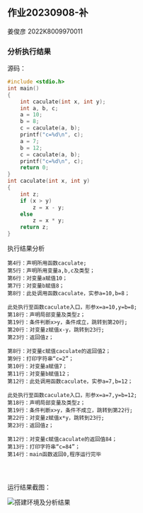 ## 作业20230908-补

姜俊彦 2022K8009970011

### 分析执行结果

源码：

```C
#include <stdio.h>
int main()
{
    int caculate(int x, int y);
    int a, b, c;
    a = 10;
    b = 8;
    c = caculate(a, b);
    printf("c=%d\n", c);
    a = 7;
    b = 12;
    c = caculate(a, b);
    printf("c=%d\n", c);
    return 0;
}
int caculate(int x, int y)
{
    int z;
    if (x > y)
        z = x - y;
    else
        z = x * y;
    return z;
}
```

 执行结果分析

```
第4行：声明所用函数caculate;
第5行：声明所用变量a,b,c及类型；
第6行：对变量a赋值10；
第7行：对变量b赋值8；
第8行：此处调用函数caculate，实参a=10,b=8；

此处执行至函数caculate入口，形参x=a=10,y=b=8;
第18行：声明局部变量及类型z；
第19行：条件判断x>y，条件成立，跳转到第20行;
第20行：对变量z赋值x-y，跳转到23行;
第23行：返回值z；

第8行：对变量c赋值caculate的返回值2；
第9行：打印字符串“c=2”；
第10行：对变量a赋值7；
第11行：对变量b赋值12；
第12行：此处调用函数caculate，实参a=7,b=12；

此处执行至函数caculate入口，形参x=a=7,y=b=12;
第18行：声明局部变量及类型z；
第19行：条件判断x>y，条件不成立，跳转到第22行;
第22行：对变量z赋值x*y，跳转到23行;
第23行：返回值z；

第12行：对变量c赋值caculate的返回值84；
第13行：打印字符串“c=84”；
第14行：main函数返回0,程序运行完毕




```

运行结果截图：

![搭建环境及分析结果](E:\VSCODE\UbuntuShare\C\Homework\Homework1\搭建环境及分析结果.png)